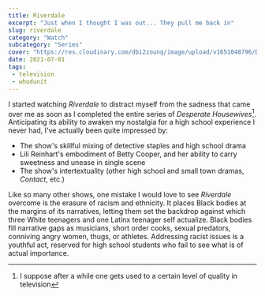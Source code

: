 ```yaml
---
title: Riverdale
excerpt: "Just when I thought I was out... They pull me back in"
slug: riverdale
category: "Watch"
subcategory: "Series"
cover: "https://res.cloudinary.com/dbi2zounq/image/upload/v1651048796/Digital%20garden/media/in-the-dream-house_a8botl.jpg"
date: 2021-07-01
tags:
 - television
 - whodunit
---
```

I started watching _Riverdale_ to distract myself from the sadness that came over me as soon as I completed the entire series of _Desperate Housewives_[^1]. Anticipating its ability to awaken my nostalgia for a high school experience I never had, I've actually been quite impressed by:

- The show's skillful mixing of detective staples and high school drama
- Lili Reinhart's embodiment of Betty Cooper, and her ability to carry sweetness and unease in single scene
- The show's intertextuality (other high school and small town dramas, _Contact_, etc.)

Like so many other shows, one mistake I would love to see _Riverdale_ overcome is the erasure of racism and ethnicity. It places Black bodies at the margins of its narratives, letting them set the backdrop against which three White teenagers and one Latinx teenager self actualize. Black bodies fill narrative gaps as musicians, short order cooks, sexual predators, conniving angry women, thugs, or athletes. Addressing racist issues is a youthful act, reserved for high school students who fail to see what is of actual importance. 

[^1]: I suppose after a while one gets used to a certain level of quality in television